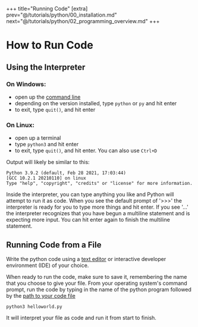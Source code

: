 +++
title="Running Code"
[extra]
prev="@/tutorials/python/00_installation.md"
next="@/tutorials/python/02_programming_overview.md"
+++
# How to Run Code
## Using the Interpreter
### On Windows:
- open up the [command line](@/tutorials/python/misc.md#shells)
- depending on the version installed, type `python` or `py` and hit enter
- to exit, type `quit()`, and hit enter

### On Linux:
- open up a terminal
- type `python3` and hit enter
- to exit, type `quit()`, and hit enter. You can also use `Ctrl+D`

Output will likely be similar to this:

```
Python 3.9.2 (default, Feb 28 2021, 17:03:44)
[GCC 10.2.1 20210110] on linux
Type "help", "copyright", "credits" or "license" for more information.
```

Inside the interpreter, you can type anything you like and Python will attempt to run it as code.
When you see the default prompt of '>>>' the interpreter is ready for you to type more things and hit enter.
If you see '...' the interpreter recognizes that you have begun a multiline statement and is expecting more input.
You can hit enter again to finish the multiline statement.

## Running Code from a File
Write the python code using a [text editor](@/tutorials/python/misc.md#text-editors) or interactive developer environment (IDE) of your choice.

When ready to run the code, make sure to save it, remembering the name that you choose to give your file.
From your operating system's command prompt, run the code by typing in the name of the python program followed by the [path to your code file](@/tutorials/python/misc.md#files-and-file-paths)
```
python3 helloworld.py
```
It will interpret your file as code and run it from start to finish.
